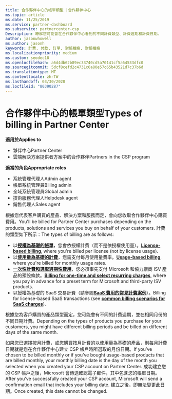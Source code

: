 ```yaml
---
title: 合作夥伴中心的帳單類型 |合作夥伴中心
ms.topic: article
ms.date: 11/25/2019
ms.service: partner-dashboard
ms.subservice: partnercenter-csp
Description: 瞭解您可能會在合作夥伴中心看到的不同計費類型、計費週期和計費日期。
author: jasonwhowell
ms.author: jasonh
keywords: 計費, 付款, 訂單, 對帳檔案, 對帳檔案
ms.localizationpriority: medium
ms.custom: seodec18
ms.openlocfilehash: a6d4db62b89ec33740cd5a70141cf5a64533dfc0
ms.sourcegitcommit: 5dcf8cefd2c4731c6a80e57c65b43521d7c37b6d
ms.translationtype: MT
ms.contentlocale: zh-TW
ms.lasthandoff: 03/30/2020
ms.locfileid: "80390287"
---
```

# <a name="types-of-billing-in-partner-center"></a><span data-ttu-id="44215-104">合作夥伴中心的帳單類型</span><span class="sxs-lookup"><span data-stu-id="44215-104">Types of billing in Partner Center</span></span>

<span data-ttu-id="44215-105">**適用於**</span><span class="sxs-lookup"><span data-stu-id="44215-105">**Applies to**</span></span>

- <span data-ttu-id="44215-106">夥伴中心</span><span class="sxs-lookup"><span data-stu-id="44215-106">Partner Center</span></span>
- <span data-ttu-id="44215-107">雲端解決方案提供者方案中的合作夥伴</span><span class="sxs-lookup"><span data-stu-id="44215-107">Partners in the CSP program</span></span>

<span data-ttu-id="44215-108">**適當的角色**</span><span class="sxs-lookup"><span data-stu-id="44215-108">**Appropriate roles**</span></span>

- <span data-ttu-id="44215-109">系統管理代理人</span><span class="sxs-lookup"><span data-stu-id="44215-109">Admin agent</span></span>
- <span data-ttu-id="44215-110">帳單系統管理員</span><span class="sxs-lookup"><span data-stu-id="44215-110">Billing admin</span></span>
- <span data-ttu-id="44215-111">全域系統管理員</span><span class="sxs-lookup"><span data-stu-id="44215-111">Global admin</span></span>
- <span data-ttu-id="44215-112">技術服務代理人</span><span class="sxs-lookup"><span data-stu-id="44215-112">Helpdesk agent</span></span>
- <span data-ttu-id="44215-113">銷售代理人</span><span class="sxs-lookup"><span data-stu-id="44215-113">Sales agent</span></span>

<span data-ttu-id="44215-114">根據您代表客戶購買的產品、解決方案和服務而定，會向您收取合作夥伴中心購買費用。</span><span class="sxs-lookup"><span data-stu-id="44215-114">You'll be billed for Partner Center purchases depending on the products, solutions and services you buy on behalf of your customers.</span></span> <span data-ttu-id="44215-115">計費的類型如下所示：</span><span class="sxs-lookup"><span data-stu-id="44215-115">The types of billing are as follows:</span></span>

- <span data-ttu-id="44215-116">以[**授權為基礎的帳單**](license-based-billing.md)，您會依授權計費（而不是依授權使用量）。</span><span class="sxs-lookup"><span data-stu-id="44215-116">[**License-based billing**](license-based-billing.md), where you're billed per license (not by license usage).</span></span>
- <span data-ttu-id="44215-117">以[**使用量為基礎的計費**](usage-based-billing.md)，您需支付每月使用量費率。</span><span class="sxs-lookup"><span data-stu-id="44215-117">[**Usage-based billing**](usage-based-billing.md), where you're billed for monthly usage rates.</span></span>
- <span data-ttu-id="44215-118">[**一次性計費和選取週期性費用**](one-time-and-recurring-billing.md)，您必須事先支付 Microsoft 和協力廠商 ISV 產品的預設條款。</span><span class="sxs-lookup"><span data-stu-id="44215-118">[**Billing for one-time and select recurring charges**](one-time-and-recurring-billing.md), where you pay in advance for a preset term for Microsoft and third-party ISV products.</span></span>
- <span data-ttu-id="44215-119">以授權為基礎的 SaaS 交易計費（請參閱[**SaaS 費用的常見計費案例**](common-billing-scenarios-saas.md)）。</span><span class="sxs-lookup"><span data-stu-id="44215-119">Billing for license-based SaaS transactions (see [**common billing scenarios for SaaS charges**](common-billing-scenarios-saas.md)).</span></span>

<span data-ttu-id="44215-120">根據您為客戶購買的產品類型而定，您可能會有不同的計費週期，並在相同月份的不同日期計費。</span><span class="sxs-lookup"><span data-stu-id="44215-120">Depending on the types of products you purchase for your customers, you might have different billing periods and be billed on different days of the same month.</span></span>

<span data-ttu-id="44215-121">如果您已選擇按月計費，或您購買按月計費的以使用量為基礎的產品，則每月計費日期就是您在合作夥伴中心建立 CSP 帳戶時所選取的月份日期。</span><span class="sxs-lookup"><span data-stu-id="44215-121">If you’ve chosen to be billed monthly or if you’ve bought usage-based products that are billed monthly, your monthly billing date is the day of the month you selected when you created your CSP account on Partner Center.</span></span> <span data-ttu-id="44215-122">成功建立您的 CSP 帳戶之後，Microsoft 會傳送確認電子郵件，其中包含您的帳單日期。</span><span class="sxs-lookup"><span data-stu-id="44215-122">After you’ve successfully created your CSP account, Microsoft will send a confirmation email that includes your billing date.</span></span> <span data-ttu-id="44215-123">建立之後，即無法變更此日期。</span><span class="sxs-lookup"><span data-stu-id="44215-123">Once created, this date cannot be changed.</span></span>
